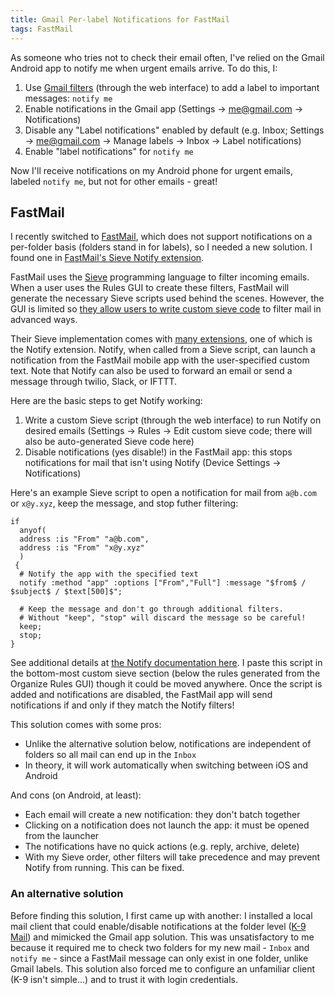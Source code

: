 ```yaml
---
title: Gmail Per-label Notifications for FastMail
tags: FastMail
---
```

As someone who tries not to check their email often, I've relied on the Gmail Android app to notify me when urgent emails arrive. To do this, I:
1. Use [Gmail filters][] (through the web interface) to add a label to important messages: `notify me`
1. Enable notifications in the Gmail app (Settings -> me@gmail.com -> Notifications)
1. Disable any "Label notifications" enabled by default (e.g. Inbox; Settings -> me@gmail.com -> Manage labels -> Inbox -> Label notifications)
1. Enable "label notifications" for `notify me`

Now I'll receive notifications on my Android phone for urgent emails, labeled `notify me`, but not for other emails - great!

## FastMail
I recently switched to [FastMail][], which does not support notifications on a per-folder basis (folders stand in for labels), so I needed a new solution. I found one in [FastMail's Sieve Notify extension][notify].

FastMail uses the [Sieve][] programming language to filter incoming emails. When a user uses the Rules GUI to create these filters, FastMail will generate the necessary Sieve scripts used behind the scenes. However, the GUI is limited so [they allow users to write custom sieve code][custom sieve] to filter mail in advanced ways.

Their Sieve implementation comes with [many extensions][sieve ext], one of which is the Notify extension. Notify, when called from a Sieve script, can launch a notification from the FastMail mobile app with the user-specified custom text. Note that Notify can also be used to forward an email or send a message through twilio, Slack, or IFTTT.

Here are the basic steps to get Notify working:
1. Write a custom Sieve script (through the web interface) to run Notify on desired emails (Settings -> Rules -> Edit custom sieve code; there will also be auto-generated Sieve code here)
1. Disable notifications (yes disable!) in the FastMail app: this stops notifications for mail that isn't using Notify (Device Settings -> Notifications)

Here's an example Sieve script to open a notification for mail from `a@b.com` or `x@y.xyz`, keep the message, and stop futher filtering:
```
if 
  anyof(
  address :is "From" "a@b.com",
  address :is "From" "x@y.xyz"
  )
 {
  # Notify the app with the specified text
  notify :method "app" :options ["From","Full"] :message "$from$ / $subject$ / $text[500]$";
  
  # Keep the message and don't go through additional filters.
  # Without "keep", "stop" will discard the message so be careful!
  keep;
  stop;
}
```

See additional details at [the Notify documentation here][notify]. I paste this script in the bottom-most custom sieve section (below the rules generated from the Organize Rules GUI) though it could be moved anywhere. Once the script is added and notifications are disabled, the FastMail app will send notifications if and only if they match the Notify filters!

This solution comes with some pros:
- Unlike the alternative solution below, notifications are independent of folders so all mail can end up in the `Inbox`
- In theory, it will work automatically when switching between iOS and Android

And cons (on Android, at least):
- Each email will create a new notification: they don't batch together
- Clicking on a notification does not launch the app: it must be opened from the launcher
- The notifications have no quick actions (e.g. reply, archive, delete)
- With my Sieve order, other filters will take precedence and may prevent Notify from running. This can be fixed.

### An alternative solution
Before finding this solution, I first came up with another: I installed a local mail client that could enable/disable notifications at the folder level ([K-9 Mail][k9]) and mimicked the Gmail app solution. This was unsatisfactory to me because it required me to check two folders for my new mail - `Inbox` and `notify me` - since a FastMail message can only exist in one folder, unlike Gmail labels. This solution also forced me to configure an unfamiliar client (K-9 isn't simple...) and to trust it with login credentials.

[k9]: https://k9mail.github.io/
[FastMail]: https://www.fastmail.com/
[Gmail filters]: https://support.google.com/mail/answer/6579
[Sieve]: https://www.fastmail.com/help/technical/sieve.html
[notify]: https://www.fastmail.com/help/technical/sieve-notify.html
[custom sieve]: https://www.fastmail.com/help/technical/sieve-howto.html
[sieve ext]: https://www.fastmail.com/help/technical/sieve.html#extensions
